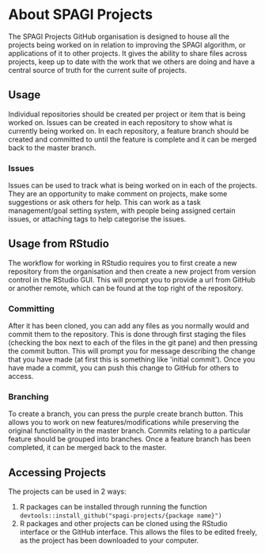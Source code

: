 # About SPAGI Projects

The SPAGI Projects GitHub organisation is designed to house all the projects being worked on in relation to improving the SPAGI algorithm, or applications of it to other projects. It gives the ability to share files across projects, keep up to date with the work that we others are doing and have a central source of truth for the current suite of projects.

## Usage

Individual repositories should be created per project or item that is being worked on. Issues can be created in each repository to show what is currently being worked on. In each repository, a feature branch should be created and committed to until the feature is complete and it can be merged back to the master branch.

### Issues
Issues can be used to track what is being worked on in each of the projects. They are an opportunity to make comment on projects, make some suggestions or ask others for help. This can work as a task management/goal setting system, with people being assigned certain issues, or attaching tags to help categorise the issues. 

## Usage from RStudio

The workflow for working in RStudio requires you to first create a new repository from the organisation and then create a new project from version control in the RStudio GUI. This will prompt you to provide a url from GitHub or another remote, which can be found at the top right of the repository. 

### Committing

After it has been cloned, you can add any files as you normally would and commit them to the repository. This is done through first staging the files (checking the box next to each of the files in the git pane) and then pressing the commit button. This will prompt you for message describing the change that you have made (at first this is something like 'initial commit'). Once you have made a commit, you can push this change to GitHub for others to access. 

### Branching

To create a branch, you can press the purple create branch button. This allows you to work on new features/modifications while preserving the original functionality in the master branch. Commits relating to a particular feature should be grouped into branches. Once a feature branch has been completed, it can be merged back to the master. 

## Accessing Projects

The projects can be used in 2 ways:

1. R packages can be installed through running the function `devtools::install_github("spagi-projects/{package name}")`
2. R packages and other projects can be cloned using the RStudio interface or the GitHub interface. This allows the files to be edited freely, as the project has been downloaded to your computer. 
